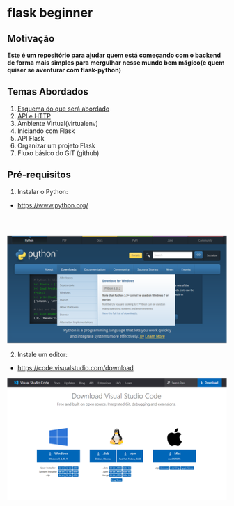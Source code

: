 # flask beginner

## Motivação

**Este é um repositório para ajudar quem está começando com o backend de forma mais simples para mergulhar nesse mundo bem mágico(e quem quiser se aventurar com flask-python)**

## Temas Abordados
1. [Esquema do que será abordado](./01-Basic_steps/README.md)
2. [API e HTTP](./02-API_HTTP/README.md)
3. Ambiente Virtual(virtualenv)
4. Iniciando com Flask
5. API Flask
6. Organizar um projeto Flask
7. Fluxo básico do GIT (github)
## Pré-requisitos

1. Instalar o Python:
- https://www.python.org/
<br>
<br>

![Donwload](./img/01-download_python.png)

2. Instale um editor:
- https://code.visualstudio.com/download

![Donwload](./img/02-download_vscode.png)
